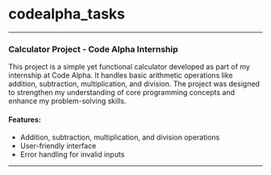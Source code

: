 # codealpha_tasks
---

### Calculator Project - Code Alpha Internship

This project is a simple yet functional calculator developed as part of my internship at Code Alpha. It handles basic arithmetic operations like addition, subtraction, multiplication, and division. The project was designed to strengthen my understanding of core programming concepts and enhance my problem-solving skills.

#### Features:
- Addition, subtraction, multiplication, and division operations
- User-friendly interface
- Error handling for invalid inputs

---
